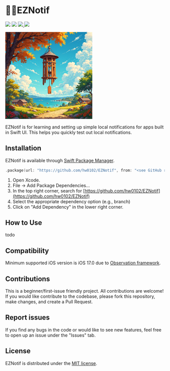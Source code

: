 # 🧘🏻EZNotif

<p>
    <img src="https://img.shields.io/badge/WIP-yellow" />
    <img src="https://img.shields.io/badge/iOS_17+-blue" />
    <a href="https://developer.apple.com/documentation/swiftui/"> <img src="https://img.shields.io/badge/Swift_UI-blue" /> </a>
    <a href="https://opensource.org/licenses/MIT"> <img src="https://img.shields.io/badge/License-MIT-lightgray" /> </a>
</p>

<img src="Misc/logo.png" width="275" />

EZNotif is for learning and setting up simple local notifications for apps built in Swift UI. This helps you quickly test out local notifications.


## Installation
EZNotif is available through [Swift Package Manager](https://developer.apple.com/documentation/xcode/adding-package-dependencies-to-your-app).

```swift
.package(url: "https://github.com/hw0102/EZNotif", from: "<see GitHub releases>")
```

1. Open Xcode.
2. File -> Add Package Dependencies...
3. In the top right corner, search for [https://github.com/hw0102/EZNotif](https://github.com/hw0102/EZNotif)
4. Select the appropriate dependency option (e.g., branch)
5. Click on "Add Dependency" in the lower right corner.

## How to Use
todo

## Compatibility
Minimum supported iOS version is iOS 17.0 due to [Observation framework](https://developer.apple.com/documentation/Observation).

## Contributions
This is a beginner/first-issue friendly project. 
All contributions are welcome! If you would like contribute to the codebase, please fork this repository, make changes, and create a Pull Request.

## Report issues
If you find any bugs in the code or would like to see new features, feel free to open up an issue under the "Issues" tab.

## License
EZNotif is distributed under the [MIT license](https://github.com/hw0102/EZNotif/blob/main/LICENSE).
